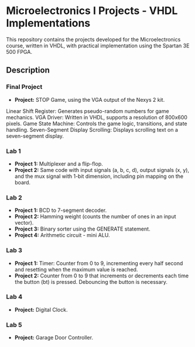 # Microelectronics I Projects - VHDL Implementations

This repository contains the projects developed for the Microelectronics course, written in VHDL, with practical implementation using the Spartan 3E 500 FPGA.

## Description
### Final Project
- **Project:** STOP Game, using the VGA output of the Nexys 2 kit.

Linear Shift Register: Generates pseudo-random numbers for game mechanics.
VGA Driver: Written in VHDL, supports a resolution of 800x600 pixels.
Game State Machine: Controls the game logic, transitions, and state handling.
Seven-Segment Display Scrolling: Displays scrolling text on a seven-segment display.


### Lab 1
- **Project 1:** Multiplexer and a flip-flop.
- **Project 2:** Same code with input signals (a, b, c, d), output signals (x, y), and the mux signal with 1-bit dimension, including pin mapping on the board.

### Lab 2
- **Project 1:** BCD to 7-segment decoder.
- **Project 2:** Hamming weight (counts the number of ones in an input vector).
- **Project 3:** Binary sorter using the GENERATE statement.
- **Project 4:** Arithmetic circuit - mini ALU.

### Lab 3
- **Project 1:** Timer: Counter from 0 to 9, incrementing every half second and resetting when the maximum value is reached.
- **Project 2:** Counter from 0 to 9 that increments or decrements each time the button (bt) is pressed. Debouncing the button is necessary.

### Lab 4
- **Project:** Digital Clock.

### Lab 5
- **Project:** Garage Door Controller.


